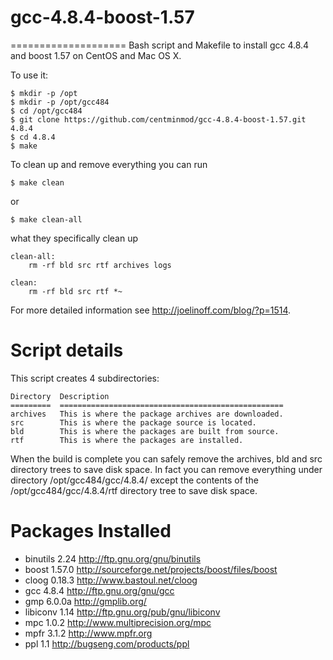 # gcc-4.8.4-boost-1.57
====================
Bash script and Makefile to install gcc 4.8.4 and boost 1.57 on CentOS and Mac OS X.

To use it:

    $ mkdir -p /opt
    $ mkdir -p /opt/gcc484
    $ cd /opt/gcc484
    $ git clone https://github.com/centminmod/gcc-4.8.4-boost-1.57.git 4.8.4
    $ cd 4.8.4
    $ make

To clean up and remove everything you can run

    $ make clean

or

    $ make clean-all

what they specifically clean up

    clean-all:
        rm -rf bld src rtf archives logs
    
    clean:
        rm -rf bld src rtf *~


For more detailed information see http://joelinoff.com/blog/?p=1514.

Script details
====================

This script creates 4 subdirectories:

    Directory  Description
    =========  ==================================================
    archives   This is where the package archives are downloaded.
    src        This is where the package source is located.
    bld        This is where the packages are built from source.
    rtf        This is where the packages are installed.

When the build is complete you can safely remove the archives, bld and src directory trees to save disk space. In fact you can remove everything under directory /opt/gcc484/gcc/4.8.4/ except the contents of the /opt/gcc484/gcc/4.8.4/rtf directory tree to save disk space.

Packages Installed
====================

* binutils    2.24    http://ftp.gnu.org/gnu/binutils
* boost       1.57.0  http://sourceforge.net/projects/boost/files/boost
* cloog       0.18.3  http://www.bastoul.net/cloog
* gcc         4.8.4   http://ftp.gnu.org/gnu/gcc
* gmp         6.0.0a   http://gmplib.org/
* libiconv    1.14    http://ftp.gnu.org/pub/gnu/libiconv
* mpc         1.0.2   http://www.multiprecision.org/mpc
* mpfr        3.1.2   http://www.mpfr.org
* ppl         1.1     http://bugseng.com/products/ppl

